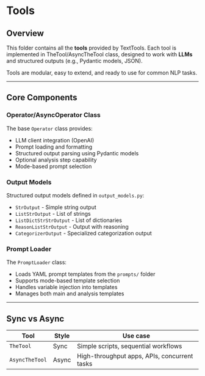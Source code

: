 # Tools

## Overview
This folder contains all the **tools** provided by TextTools. Each tool is implemented in TheTool/AsyncTheTool class, designed to work with **LLMs** and structured outputs (e.g., Pydantic models, JSON).

Tools are modular, easy to extend, and ready to use for common NLP tasks.

---

## Core Components

### Operator/AsyncOperator Class
The base `Operator` class provides:
- LLM client integration (OpenAI)
- Prompt loading and formatting
- Structured output parsing using Pydantic models
- Optional analysis step capability
- Mode-based prompt selection

### Output Models
Structured output models defined in `output_models.py`:
- `StrOutput` - Simple string output
- `ListStrOutput` - List of strings
- `ListDictStrStrOutput` - List of dictionaries
- `ReasonListStrOutput` - Output with reasoning
- `CategorizerOutput` - Specialized categorization output

### Prompt Loader
The `PromptLoader` class:
- Loads YAML prompt templates from the `prompts/` folder
- Supports mode-based template selection
- Handles variable injection into templates
- Manages both main and analysis templates

---

## Sync vs Async
| Tool         | Style   | Use case                                    |
|--------------|---------|---------------------------------------------|
| `TheTool`    | Sync    | Simple scripts, sequential workflows        |
| `AsyncTheTool` | Async | High-throughput apps, APIs, concurrent tasks |
